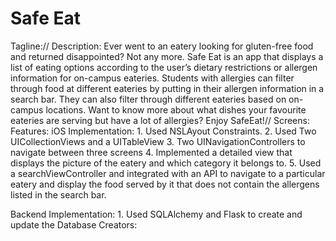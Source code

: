 # Safe Eat
Tagline://
Description: Ever went to an eatery looking for gluten-free food and returned disappointed? Not any more. Safe Eat is an app that displays a list of eating options according to the user’s dietary restrictions or allergen information for on-campus eateries. Students with allergies can filter through food at different eateries by putting in their allergen information in a search bar. They can also filter through different eateries based on on-campus locations. Want to know more about what dishes your favourite eateries are serving but have a lot of allergies? Enjoy SafeEat!//
Screens: Features:
iOS Implementation: 1. Used NSLAyout Constraints. 
                    2. Used Two UICollectionViews and a UITableView 
                    3. Two UINavigationControllers to navigate between three screens
                    4. Implemented a detailed view that displays the picture of the eatery and which category it belongs to.
                    5. Used a searchViewController and integrated with an API to navigate to a particular eatery and display 
                     the food served by it that does not contain the allergens listed in the search bar.
                    
Backend Implementation: 1. Used SQLAlchemy and Flask to create and update the Database
Creators:
